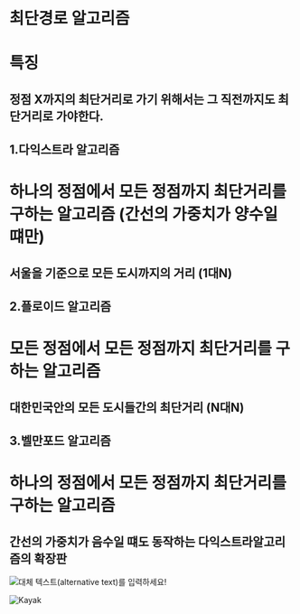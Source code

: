 최단경로 알고리즘
=============
# 특징
## 정점 X까지의 최단거리로 가기 위해서는 그 직전까지도 최단거리로 가야한다.


1.다익스트라 알고리즘
--------------------
 # 하나의 정점에서 모든 정점까지 최단거리를 구하는 알고리즘 (간선의 가중치가 양수일 떄만)
## 서울을 기준으로 모든 도시까지의 거리 (1대N)

2.플로이드 알고리즘
--------------------
# 모든 정점에서 모든 정점까지 최단거리를 구하는 알고리즘
## 대한민국안의 모든 도시들간의 최단거리 (N대N)

3.벨만포드 알고리즘
-------------------
# 하나의 정점에서 모든 정점까지 최단거리를 구하는 알고리즘
## 간선의 가중치가 음수일 떄도 동작하는 다익스트라알고리즘의 확장판

![대체 텍스트(alternative text)를 입력하세요!](http://www.gstatic.com/webp/gallery/5.jpg "링크 설명(title)을 작성하세요.")

![Kayak][logo]

[logo]: http://www.gstatic.com/webp/gallery/2.jpg "To go kayaking."
